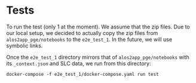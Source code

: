 # Tests

To run the test (only 1 at the moment). We assume that the zip files. Due to our local setup, we decided to actually copy the zip files from `alos2app_pge/notebooks` to the `e2e_test_1`. In the future, we will use symbolic links.

Once the `e2e_test_1` directory mirrors that of `alos2app_pge/notebooks` with its `_context.json` and SLC data, we run from this directory:

```
docker-compose -f e2e_test_1/docker-compose.yaml run test
```
